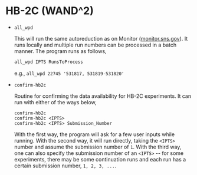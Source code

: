 HB-2C (WAND^2)
===

- `all_wpd`

    This will run the same autoreduction as on Monitor ([monitor.sns.gov](https://monitor.sns.gov)). It runs locally and multiple run numbers can be processed in a batch manner. The program runs as follows,

    ```bash
    all_wpd IPTS RunsToProcess
    ```

    e.g., `all_wpd 22745 '531817, 531819-531820'`

- `confirm-hb2c`

    Routine for confirming the data availability for HB-2C experiments. It can run with either of the ways below,

    ```
    confirm-hb2c
    confirm-hb2c <IPTS>
    confirm-hb2c <IPTS> Submission_Number
    ```

    With the first way, the program will ask for a few user inputs while running. With the second way, it will run directly, taking the `<IPTS>` number and assume the submission number of `1`. With the third way, one can also specify the submission number of an `<IPTS>` -- for some experiments, there may be some continuation runs and each run has a certain submission number, `1, 2, 3, ...`.